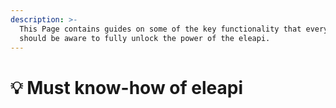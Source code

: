 ```yaml
---
description: >-
  This Page contains guides on some of the key functionality that everyone
  should be aware to fully unlock the power of the eleapi.
---
```


# 💡 Must know-how of eleapi

